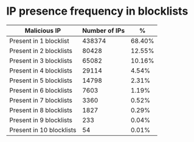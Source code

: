 # IP presence frequency in blocklists
| Malicious IP | Number of IPs | % |
|----|----|----|
| Present in 1 blocklist | 438374 | 68.40% |
| Present in 2 blocklists | 80428 | 12.55% |
| Present in 3 blocklists | 65082 | 10.16% |
| Present in 4 blocklists | 29114 | 4.54% |
| Present in 5 blocklists | 14798 | 2.31% |
| Present in 6 blocklists | 7603 | 1.19% |
| Present in 7 blocklists | 3360 | 0.52% |
| Present in 8 blocklists | 1827 | 0.29% |
| Present in 9 blocklists | 233 | 0.04% |
| Present in 10 blocklists | 54 | 0.01% |
